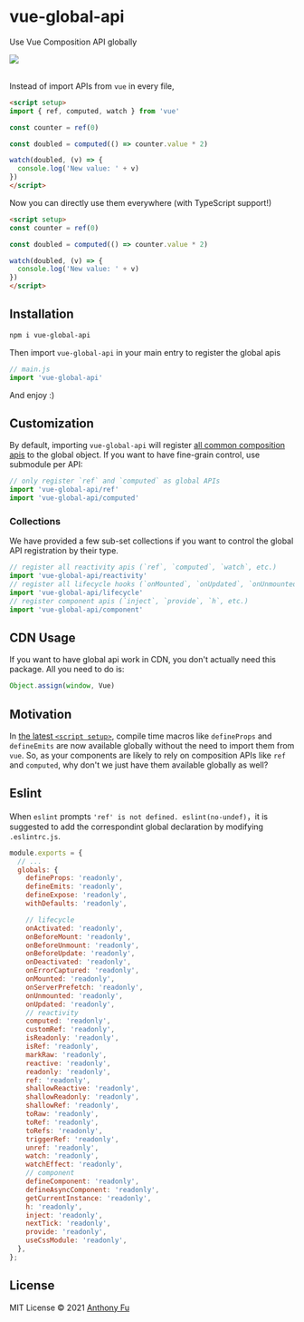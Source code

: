 # vue-global-api

Use Vue Composition API globally

<a href='https://www.npmjs.com/package/vue-global-api'>
<img src='https://img.shields.io/npm/v/vue-global-api?color=222&label='>
</a>

<br>
<br>

Instead of import APIs from `vue` in every file,

```html
<script setup>
import { ref, computed, watch } from 'vue'

const counter = ref(0)

const doubled = computed(() => counter.value * 2)

watch(doubled, (v) => {
  console.log('New value: ' + v)
})
</script>
```

Now you can directly use them everywhere (with TypeScript support!)

```html
<script setup>
const counter = ref(0)

const doubled = computed(() => counter.value * 2)

watch(doubled, (v) => {
  console.log('New value: ' + v)
})
</script>
```

## Installation

```bash
npm i vue-global-api
```

Then import `vue-global-api` in your main entry to register the global apis 

```ts
// main.js
import 'vue-global-api'
```

And enjoy :)

## Customization

By default, importing `vue-global-api` will register [all common composition apis](https://github.com/antfu/vue-global-api/blob/main/scripts/generate.ts) to the global object. If you want to have fine-grain control, use submodule per API:

```ts
// only register `ref` and `computed` as global APIs
import 'vue-global-api/ref'
import 'vue-global-api/computed'
```

### Collections

We have provided a few sub-set collections if you want to control the global API registration by their type.

```ts
// register all reactivity apis (`ref`, `computed`, `watch`, etc.)
import 'vue-global-api/reactivity'
// register all lifecycle hooks (`onMounted`, `onUpdated`, `onUnmounted`, etc.)
import 'vue-global-api/lifecycle'
// register component apis (`inject`, `provide`, `h`, etc.)
import 'vue-global-api/component'
```

## CDN Usage

If you want to have global api work in CDN, you don't actually need this package. All you need to do is:

```ts
Object.assign(window, Vue)
```

## Motivation

In [the latest `<script setup>`](https://github.com/vuejs/rfcs/pull/227), compile time macros like `defineProps` and `defineEmits` are now available globally without the need to import them from `vue`. So, as your components are likely to rely on composition APIs like `ref` and `computed`, why don't we just have them available globally as well?

## Eslint

When `eslint` prompts `'ref' is not defined. eslint(no-undef)`，it is suggested to add the correspondint global declaration by modifying `.eslintrc.js`.

```js
module.exports = {
  // ...
  globals: {
    defineProps: 'readonly',
    defineEmits: 'readonly',
    defineExpose: 'readonly',
    withDefaults: 'readonly',

    // lifecycle
    onActivated: 'readonly',
    onBeforeMount: 'readonly',
    onBeforeUnmount: 'readonly',
    onBeforeUpdate: 'readonly',
    onDeactivated: 'readonly',
    onErrorCaptured: 'readonly',
    onMounted: 'readonly',
    onServerPrefetch: 'readonly',
    onUnmounted: 'readonly',
    onUpdated: 'readonly',
    // reactivity
    computed: 'readonly',
    customRef: 'readonly',
    isReadonly: 'readonly',
    isRef: 'readonly',
    markRaw: 'readonly',
    reactive: 'readonly',
    readonly: 'readonly',
    ref: 'readonly',
    shallowReactive: 'readonly',
    shallowReadonly: 'readonly',
    shallowRef: 'readonly',
    toRaw: 'readonly',
    toRef: 'readonly',
    toRefs: 'readonly',
    triggerRef: 'readonly',
    unref: 'readonly',
    watch: 'readonly',
    watchEffect: 'readonly',
    // component
    defineComponent: 'readonly',
    defineAsyncComponent: 'readonly',
    getCurrentInstance: 'readonly',
    h: 'readonly',
    inject: 'readonly',
    nextTick: 'readonly',
    provide: 'readonly',
    useCssModule: 'readonly',
  },
};
```

## License

MIT License © 2021 [Anthony Fu](https://github.com/antfu)
